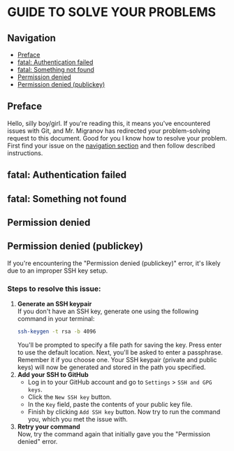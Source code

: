 # GUIDE TO SOLVE YOUR PROBLEMS

## Navigation
- [Preface](#preface)
- [fatal: Authentication failed](#fatal-authentication-failed)
- [fatal: Something not found](#fatal-something-not-found)
- [Permission denied](#permission-denied)
- [Permission denied (publickey)](#permission-denied-publickey)

## Preface
Hello, silly boy/girl. If you're reading this, it means you've encountered issues with Git, and Mr. Migranov has redirected your problem-solving request to this document. Good for you I know how to resolve your problem. First find your issue on the [navigation section](#navigation) and then follow described instructions.

## fatal: Authentication failed


## fatal: Something not found


## Permission denied


## Permission denied (publickey)
If you're encountering the "Permission denied (publickey)" error, it's likely due to an improper SSH key setup.
### Steps to resolve this issue:
1.  **Generate an SSH keypair**  
    If you don't have an SSH key, generate one using the following command in your terminal:  
    ``` sh
    ssh-keygen -t rsa -b 4096
    ```
    You'll be prompted to specify a file path for saving the key. Press enter to use the default location. Next, you'll be asked to enter a passphrase. Remember it if you choose one. Your SSH keypair (private and public keys) will now be generated and stored in the path you specified.  
2.  **Add your SSH to GitHub**
    - Log in to your GitHub account and go to `Settings` > `SSH and GPG keys`.
    - Click the `New SSH key` button.
    - In the `Key` field, paste the contents of your public key file.
    - Finish by clicking `Add SSH key` button.
    Now try to run the command you, which you met the issue with.
3. **Retry your command**  
    Now, try the command again that initially gave you the "Permission denied" error.